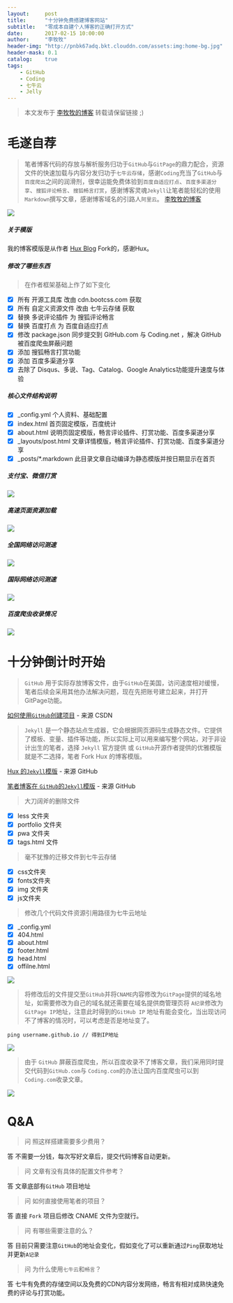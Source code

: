 ```yaml
---
layout:     post
title:      "十分钟免费搭建博客网站"
subtitle:   "零成本自建个人博客的正确打开方式"
date:       2017-02-15 10:00:00
author:     "李牧牧"
header-img: "http://pnbk67adq.bkt.clouddn.com/assets:img:home-bg.jpg"
header-mask: 0.1
catalog:    true
tags:
    - GitHub
    - Coding
    - 七牛云
    - Jelly
---
```


> 本文发布于 [李牧牧的博客](http://limumu.me) 转载请保留链接 ;)



# 毛遂自荐

> 笔者博客代码的存放与解析服务归功于`GitHub`与`GitPage`的鼎力配合，资源文件的快速加载与内容分发归功于`七牛云存储`，感谢`Coding`充当了`GitHub`与`百度爬出`之间的润滑剂，很幸运能免费体验到`百度自适应打点`、`百度多渠道分享`、`搜狐评论畅言`、`搜狐畅言打赏`，感谢博客灵魂`Jekyll`让笔者能轻松的使用`Markdown`撰写文章，感谢博客域名的引路人`阿里云`。 [李牧牧的博客](http://limumu.me) 

![](http://pnbk67adq.bkt.clouddn.com/assets:post:img:2017061301.png)

##### 关于模版

我的博客模版是从作者 [Hux Blog](https://github.com/Huxpro/huxpro.github.io) Fork的，感谢Hux。

##### 修改了哪些东西

> 在作者框架基础上作了如下变化

- [x] 所有 开源工具库 改由 cdn.bootcss.com 获取
- [x] 所有 自定义资源文件 改由 七牛云存储 获取
- [x] 替换 多说评论插件 为 搜狐评论畅言
- [x] 替换 百度打点 为 百度自适应打点
- [x] 修改 package.json 同步提交到 GitHub.com 与 Coding.net ，解决 GitHub 被百度爬虫屏蔽问题
- [x] 添加 搜狐畅言打赏功能
- [x] 添加 百度多渠道分享
- [x] 去除了 Disqus、多说、Tag、Catalog、Google Analytics功能提升速度与体验

#####  核心文件结构说明

- [x] _config.yml 个人资料、基础配置
- [x] index.html 首页固定模版，百度统计
- [x] about.html 说明页固定模版，畅言评论插件、打赏功能、百度多渠道分享
- [x] _layouts/post.html 文章详情模版，畅言评论插件、打赏功能、百度多渠道分享
- [x] _posts/*.markdown 此目录文章自动编译为静态模版并按日期显示在首页

#####  支付宝、微信打赏

![](http://pnbk67adq.bkt.clouddn.com/assets:post:img:2017061302.png)


#####  高速页面资源加载

![](http://pnbk67adq.bkt.clouddn.com/assets:post:img:2017061303.png)


#####  全国网络访问测速

![](http://pnbk67adq.bkt.clouddn.com/assets:post:img:2017061304.png)

#####  国际网络访问测速

![](http://pnbk67adq.bkt.clouddn.com/assets:post:img:2017061305.png)


#####  百度爬虫收录情况

![](http://pnbk67adq.bkt.clouddn.com/assets:post:img:2017061306.png)


# 十分钟倒计时开始

> `GitHub` 用于实际存放博客文件，由于`GitHub`在美国，访问速度相对缓慢，笔者后续会采用其他办法解决问题，现在先把账号建立起来，并打开GitPage功能。

[如何使用`GitHub`创建项目](http://blog.csdn.net/tao_627/article/details/51407391 "如何使用`GitHub`创建项目")  - 来源 CSDN

> `Jekyll` 是一个静态站点生成器，它会根据网页源码生成静态文件。它提供了模板、变量、插件等功能，所以实际上可以用来编写整个网站，对于非设计出生的笔者，选择 `Jekyll` 官方提供 或 `GitHub`开源作者提供的优雅模版就是不二选择，笔者 Fork Hux 的博客模版。

[Hux 的`Jekyll`模版](https://github.com/Huxpro/huxpro.github.io "Hux 的`Jekyll`模版")  - 来源 GitHub

[笔者博客在 `GitHub`的`Jekyll`模版](https://github.com/m18507308080/limumu.github.io "笔者博客在 `GitHub`的`Jekyll`模版")  - 来源 GitHub

> 大刀阔斧的删除文件

- [x] less 文件夹
- [x] portfolio 文件夹 
- [x] pwa 文件夹
- [x] tags.html 文件

> 毫不犹豫的迁移文件到七牛云存储

- [x] css文件夹
- [x] fonts文件夹
- [x] img 文件夹
- [x] js文件夹

> 修改几个代码文件资源引用路径为七牛云地址

- [x] _config.yml
- [x] 404.html
- [x] about.html
- [x] footer.html
- [x] head.html
- [x] offilne.html

![](http://pnbk67adq.bkt.clouddn.com/assets:post:img:2017061307.png)

> 将修改后的文件提交至`GitHub`并将`CNAME`内容修改为`GitPage`提供的域名地址，如需要修改为自己的域名就还需要在域名提供商管理页将 `A纪录`修改为 `GitPage IP`地址，注意此时得到的`GitHub IP` 地址有能会变化，当出现访问不了博客的情况时，可以考虑是否是地址变了。

```
ping username.github.io // 得到IP地址
```

![](http://pnbk67adq.bkt.clouddn.com/assets:post:img:2017061309.png)

> 由于 `GitHub`  屏蔽百度爬虫，所以百度收录不了博客文章，我们采用同时提交代码到`GitHub.com`与  `Coding.com`的办法让国内百度爬虫可以到`Coding.com`收录文章。

![](http://pnbk67adq.bkt.clouddn.com/assets:post:img:2017061308.png)


# Q&A

> 问 照这样搭建需要多少费用？

答 不需要一分钱，每次写好文章后，提交代码博客自动更新。

> 问 文章有没有具体的配置文件参考？

答 文章底部有`GitHub` 项目地址

> 问 如何直接使用笔者的项目？

答 直接 `Fork` 项目后修改 CNAME 文件为空就行。

> 问 有哪些需要注意的么？

答 目前只需要注意`GitHub`的地址会变化，假如变化了可以重新通过`Ping`获取地址并更新`A记录`

> 问 为什么使用`七牛云`和`畅言`？

答 七牛有免费的存储空间以及免费的CDN内容分发网络，畅言有相对成熟快速免费的评论与打赏功能。